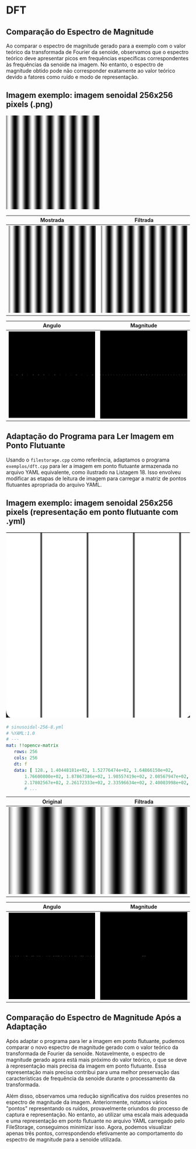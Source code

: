 # DFT

## Comparação do Espectro de Magnitude

Ao comparar o espectro de magnitude gerado para a exemplo com o valor teórico da transformada de Fourier da senoide, observamos que o espectro teórico deve apresentar picos em frequências específicas correspondentes às frequências da senoide na imagem. No entanto, o espectro de magnitude obtido pode não corresponder exatamente ao valor teórico devido a fatores como ruído e modo de representação.

## Imagem exemplo: imagem senoidal 256x256 pixels (.png)

![Original](./target.png)

|Mostrada| Filtrada |
|:-:|:-:|
|![target-original](./target-original.png)|![target-dft](./target-dft.png)|

|Angulo| Magnitude |
|:-:|:-:|
|![target-dft-angle](./target-dft-angle.png)|![target-dft-spectrum](./target-dft-spectrum.png)|

## Adaptação do Programa para Ler Imagem em Ponto Flutuante

Usando o `filestorage.cpp` como referência, adaptamos o programa `exemplos/dft.cpp` para ler a imagem em ponto flutuante armazenada no arquivo YAML equivalente, como ilustrado na Listagem 18. Isso envolveu modificar as etapas de leitura de imagem para carregar a matriz de pontos flutuantes apropriada do arquivo YAML.

## Imagem exemplo: imagem senoidal 256x256 pixels (representação em ponto flutuante com .yml)

![Mostrada](./sinusoidal-256-8-original-displayed.png)

```yml
# sinusoidal-256-8.yml
# %YAML:1.0
# ---
mat: !!opencv-matrix
   rows: 256
   cols: 256
   dt: f
   data: [ 128., 1.40448181e+02, 1.52776474e+02, 1.64866150e+02,
       1.76600800e+02, 1.87867386e+02, 1.98557419e+02, 2.08567947e+02,
       2.17802567e+02, 2.26172333e+02, 2.33596634e+02, 2.40003998e+02,
       # ...
```

|Original| Filtrada |
|:-:|:-:|
|![sinusoidal-256-8-original](./sinusoidal-256-8-original.png)|![sinusoidal-256-8-dft](./sinusoidal-256-8-dft.png)|

|Angulo| Magnitude |
|:-:|:-:|
|![sinusoidal-256-8-dft-angle](./sinusoidal-256-8-dft-angle.png)|![sinusoidal-256-8-dft-spectrum](./sinusoidal-256-8-dft-spectrum.png)|

## Comparação do Espectro de Magnitude Após a Adaptação

Após adaptar o programa para ler a imagem em ponto flutuante, pudemos comparar o novo espectro de magnitude gerado com o valor teórico da transformada de Fourier da senoide. Notavelmente, o espectro de magnitude gerado agora está mais próximo do valor teórico, o que se deve à representação mais precisa da imagem em ponto flutuante. Essa representação mais precisa contribui para uma melhor preservação das características de frequência da senoide durante o processamento da transformada.

Além disso, observamos uma redução significativa dos ruídos presentes no espectro de magnitude da imagem. Anteriormente, notamos vários "pontos" representando os ruídos, provavelmente oriundos do processo de captura e representação. No entanto, ao utilizar uma escala mais adequada e uma representação em ponto flutuante no arquivo YAML carregado pelo FileStorage, conseguimos minimizar isso. Agora, podemos visualizar apenas três pontos, correspondendo efetivamente ao comportamento do espectro de magnitude para a senoide utilizada.

